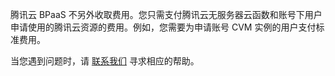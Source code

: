 
腾讯云 BPaaS 不另外收取费用。您只需支付腾讯云无服务器云函数和账号下用户申请使用的腾讯云资源的费用。例如，您需要为申请账号 CVM 实例的用户支付标准费用。

当您遇到问题时，请 [联系我们](https://cloud.tencent.com/about/connect) 寻求相应的帮助。
